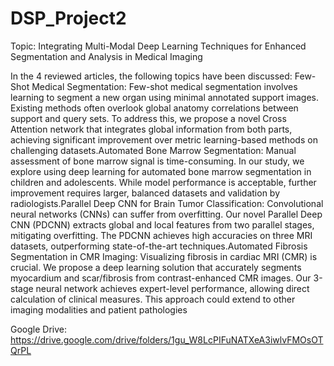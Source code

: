 # DSP_Project2

Topic: Integrating Multi-Modal Deep Learning Techniques for Enhanced Segmentation and Analysis in Medical Imaging

In the 4 reviewed articles, the following topics have been discussed: Few-Shot
Medical Segmentation: Few-shot medical segmentation involves learning to
segment a new organ using minimal annotated support images. Existing methods
often overlook global anatomy correlations between support and query sets. To
address this, we propose a novel Cross Attention network that integrates global
information from both parts, achieving significant improvement over metric
learning-based methods on challenging datasets.Automated Bone Marrow
Segmentation: Manual assessment of bone marrow signal is time-consuming. In
our study, we explore using deep learning for automated bone marrow segmentation
in children and adolescents. While model performance is acceptable, further
improvement requires larger, balanced datasets and validation by
radiologists.Parallel Deep CNN for Brain Tumor Classification: Convolutional
neural networks (CNNs) can suffer from overfitting. Our novel Parallel Deep CNN
(PDCNN) extracts global and local features from two parallel stages, mitigating
overfitting. The PDCNN achieves high accuracies on three MRI datasets,
outperforming state-of-the-art techniques.Automated Fibrosis Segmentation in
CMR Imaging: Visualizing fibrosis in cardiac MRI (CMR) is crucial. We propose
a deep learning solution that accurately segments myocardium and scar/fibrosis from
contrast-enhanced CMR images. Our 3-stage neural network achieves expert-level
performance, allowing direct calculation of clinical measures. This approach could
extend to other imaging modalities and patient pathologies

Google Drive:
https://drive.google.com/drive/folders/1gu_W8LcPIFuNATXeA3iwlvFMOsOTQrPL


